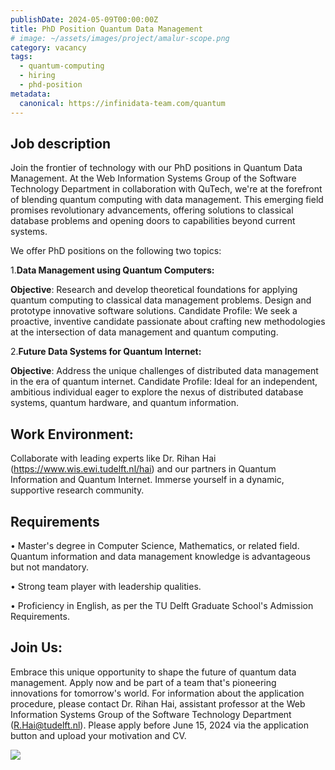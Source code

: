 ```yaml
---
publishDate: 2024-05-09T00:00:00Z
title: PhD Position Quantum Data Management
# image: ~/assets/images/project/amalur-scope.png
category: vacancy
tags:
  - quantum-computing
  - hiring
  - phd-position
metadata:
  canonical: https://infinidata-team.com/quantum
---
```

## Job description
Join the frontier of technology with our PhD positions in Quantum Data Management. At the Web Information Systems Group of the Software Technology Department in collaboration with QuTech, we're at the forefront of blending quantum computing with data management. This emerging field promises revolutionary advancements, offering solutions to classical database problems and opening doors to capabilities beyond current systems.

We offer PhD positions on the following two topics:

1.**Data Management using Quantum Computers:**

**Objective**: Research and develop theoretical foundations for applying quantum computing to classical data management problems. Design and prototype innovative software solutions.
Candidate Profile: We seek a proactive, inventive candidate passionate about crafting new methodologies at the intersection of data management and quantum computing.

2.**Future Data Systems for Quantum Internet:**

**Objective**: Address the unique challenges of distributed data management in the era of quantum internet.
Candidate Profile: Ideal for an independent, ambitious individual eager to explore the nexus of distributed database systems, quantum hardware, and quantum information.

## Work Environment:
Collaborate with leading experts like Dr. Rihan Hai (https://www.wis.ewi.tudelft.nl/hai) and our partners in Quantum Information and Quantum Internet. Immerse yourself in a dynamic, supportive research community.

## Requirements
•	Master's degree in Computer Science, Mathematics, or related field. Quantum information and data management knowledge is advantageous but not mandatory.

•	Strong team player with leadership qualities.

•	Proficiency in English, as per the TU Delft Graduate School's Admission Requirements.

## Join Us:
Embrace this unique opportunity to shape the future of quantum data management. Apply now and be part of a team that's pioneering innovations for tomorrow's world.
For information about the application procedure, please contact Dr. Rihan Hai, assistant professor at the Web Information Systems Group of the Software Technology Department (R.Hai@tudelft.nl). Please apply before June 15, 2024 via the application button and upload your motivation and CV.


<!-- ![drawing](~/assets/images/vacancy/quantum-qr-code.png){width=10%} -->

<!-- <a href="url"><img src="~/assets/images/vacancy/quantum-qr-code.png" align="left" height="48" width="48" ></a> -->


![](~/assets/images/vacancy/quantum-qr-code.png)
